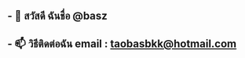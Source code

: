 <h2>- 👋 สวัสดี ฉันชื่อ @basz</h2>
<h2>- 📫 วิธีติดต่อฉัน email : <a href="mailto:taobasbkk@hotmail.com">taobasbkk@hotmail.com</a></h2>

